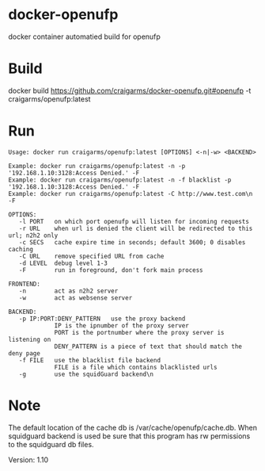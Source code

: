 # docker-openufp
docker container automatied build for openufp

# Build
docker build https://github.com/craigarms/docker-openufp.git#openufp -t craigarms/openufp:latest

# Run
```
Usage: docker run craigarms/openufp:latest [OPTIONS] <-n|-w> <BACKEND>

Example: docker run craigarms/openufp:latest -n -p '192.168.1.10:3128:Access Denied.' -F
Example: docker run craigarms/openufp:latest -n -f blacklist -p '192.168.1.10:3128:Access Denied.' -F
Example: docker run craigarms/openufp:latest -C http://www.test.com\n -F

OPTIONS:
   -l PORT   on which port openufp will listen for incoming requests
   -r URL    when url is denied the client will be redirected to this url; n2h2 only
   -c SECS   cache expire time in seconds; default 3600; 0 disables caching
   -C URL    remove specified URL from cache
   -d LEVEL  debug level 1-3
   -F        run in foreground, don't fork main process

FRONTEND:
   -n        act as n2h2 server
   -w        act as websense server

BACKEND:
   -p IP:PORT:DENY_PATTERN   use the proxy backend
             IP is the ipnumber of the proxy server
             PORT is the portnumber where the proxy server is listening on
             DENY_PATTERN is a piece of text that should match the deny page
   -f FILE   use the blacklist file backend
             FILE is a file which contains blacklisted urls
   -g        use the squidGuard backend\n
```

# Note
   The default location of the cache db is /var/cache/openufp/cache.db.
   When squidguard backend is used be sure that this program has rw permissions
   to the squidguard db files.

Version: 1.10
